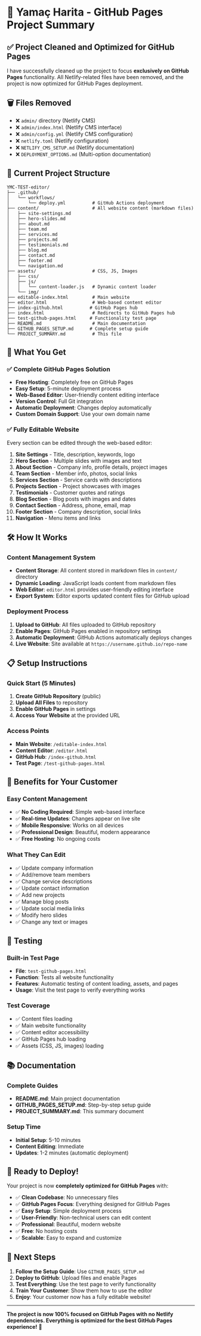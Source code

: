 # 🎉 Yamaç Harita - GitHub Pages Project Summary

## ✅ Project Cleaned and Optimized for GitHub Pages

I have successfully cleaned up the project to focus **exclusively on GitHub Pages** functionality. All Netlify-related files have been removed, and the project is now optimized for GitHub Pages deployment.

## 🗑️ Files Removed

- ❌ `admin/` directory (Netlify CMS)
- ❌ `admin/index.html` (Netlify CMS interface)
- ❌ `admin/config.yml` (Netlify CMS configuration)
- ❌ `netlify.toml` (Netlify configuration)
- ❌ `NETLIFY_CMS_SETUP.md` (Netlify documentation)
- ❌ `DEPLOYMENT_OPTIONS.md` (Multi-option documentation)

## 📁 Current Project Structure

```
YMC-TEST-editor/
├── .github/
│   └── workflows/
│       └── deploy.yml          # GitHub Actions deployment
├── content/                    # All website content (markdown files)
│   ├── site-settings.md
│   ├── hero-slides.md
│   ├── about.md
│   ├── team.md
│   ├── services.md
│   ├── projects.md
│   ├── testimonials.md
│   ├── blog.md
│   ├── contact.md
│   ├── footer.md
│   └── navigation.md
├── assets/                     # CSS, JS, Images
│   ├── css/
│   ├── js/
│   │   └── content-loader.js   # Dynamic content loader
│   └── img/
├── editable-index.html         # Main website
├── editor.html                 # Web-based content editor
├── index-github.html          # GitHub Pages hub
├── index.html                  # Redirects to GitHub Pages hub
├── test-github-pages.html     # Functionality test page
├── README.md                   # Main documentation
├── GITHUB_PAGES_SETUP.md      # Complete setup guide
└── PROJECT_SUMMARY.md          # This file
```

## 🚀 What You Get

### ✅ **Complete GitHub Pages Solution**
- **Free Hosting**: Completely free on GitHub Pages
- **Easy Setup**: 5-minute deployment process
- **Web-Based Editor**: User-friendly content editing interface
- **Version Control**: Full Git integration
- **Automatic Deployment**: Changes deploy automatically
- **Custom Domain Support**: Use your own domain name

### ✅ **Fully Editable Website**
Every section can be edited through the web-based editor:

1. **Site Settings** - Title, description, keywords, logo
2. **Hero Section** - Multiple slides with images and text
3. **About Section** - Company info, profile details, project images
4. **Team Section** - Member info, photos, social links
5. **Services Section** - Service cards with descriptions
6. **Projects Section** - Project showcases with images
7. **Testimonials** - Customer quotes and ratings
8. **Blog Section** - Blog posts with images and dates
9. **Contact Section** - Address, phone, email, map
10. **Footer Section** - Company description, social links
11. **Navigation** - Menu items and links

## 🛠️ How It Works

### **Content Management System**
- **Content Storage**: All content stored in markdown files in `content/` directory
- **Dynamic Loading**: JavaScript loads content from markdown files
- **Web Editor**: `editor.html` provides user-friendly editing interface
- **Export System**: Editor exports updated content files for GitHub upload

### **Deployment Process**
1. **Upload to GitHub**: All files uploaded to GitHub repository
2. **Enable Pages**: GitHub Pages enabled in repository settings
3. **Automatic Deployment**: GitHub Actions automatically deploys changes
4. **Live Website**: Site available at `https://username.github.io/repo-name`

## 📋 Setup Instructions

### **Quick Start (5 Minutes)**
1. **Create GitHub Repository** (public)
2. **Upload All Files** to repository
3. **Enable GitHub Pages** in settings
4. **Access Your Website** at the provided URL

### **Access Points**
- **Main Website**: `/editable-index.html`
- **Content Editor**: `/editor.html`
- **GitHub Hub**: `/index-github.html`
- **Test Page**: `/test-github-pages.html`

## 🎯 Benefits for Your Customer

### **Easy Content Management**
- ✅ **No Coding Required**: Simple web-based interface
- ✅ **Real-time Updates**: Changes appear on live site
- ✅ **Mobile Responsive**: Works on all devices
- ✅ **Professional Design**: Beautiful, modern appearance
- ✅ **Free Hosting**: No ongoing costs

### **What They Can Edit**
- ✅ Update company information
- ✅ Add/remove team members
- ✅ Change service descriptions
- ✅ Update contact information
- ✅ Add new projects
- ✅ Manage blog posts
- ✅ Update social media links
- ✅ Modify hero slides
- ✅ Change any text or images

## 🧪 Testing

### **Built-in Test Page**
- **File**: `test-github-pages.html`
- **Function**: Tests all website functionality
- **Features**: Automatic testing of content loading, assets, and pages
- **Usage**: Visit the test page to verify everything works

### **Test Coverage**
- ✅ Content files loading
- ✅ Main website functionality
- ✅ Content editor accessibility
- ✅ GitHub Pages hub loading
- ✅ Assets (CSS, JS, images) loading

## 📚 Documentation

### **Complete Guides**
- **README.md**: Main project documentation
- **GITHUB_PAGES_SETUP.md**: Step-by-step setup guide
- **PROJECT_SUMMARY.md**: This summary document

### **Setup Time**
- **Initial Setup**: 5-10 minutes
- **Content Editing**: Immediate
- **Updates**: 1-2 minutes (automatic deployment)

## 🎉 Ready to Deploy!

Your project is now **completely optimized for GitHub Pages** with:

- ✅ **Clean Codebase**: No unnecessary files
- ✅ **GitHub Pages Focus**: Everything designed for GitHub Pages
- ✅ **Easy Setup**: Simple deployment process
- ✅ **User-Friendly**: Non-technical users can edit content
- ✅ **Professional**: Beautiful, modern website
- ✅ **Free**: No hosting costs
- ✅ **Scalable**: Easy to expand and customize

## 🚀 Next Steps

1. **Follow the Setup Guide**: Use `GITHUB_PAGES_SETUP.md`
2. **Deploy to GitHub**: Upload files and enable Pages
3. **Test Everything**: Use the test page to verify functionality
4. **Train Your Customer**: Show them how to use the editor
5. **Enjoy**: Your customer now has a fully editable website!

---

**The project is now 100% focused on GitHub Pages with no Netlify dependencies. Everything is optimized for the best GitHub Pages experience!** 🎉